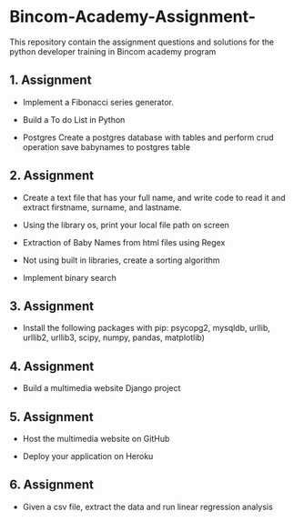 # Bincom-Academy-Assignment-
This repository contain the assignment questions and solutions for the python developer training in Bincom academy program

## 1. Assignment
* Implement a Fibonacci series generator.

* Build a To do List in Python

* Postgres Create a postgres database with tables and perform crud operation save babynames to postgres table

## 2. Assignment
* Create a text file that has your full name, and write code to read it and extract firstname, surname, and lastname.

* Using the library os, print your local file path on screen

* Extraction of Baby Names from html files using Regex

* Not using built in libraries, create a sorting algorithm

* Implement binary search

## 3. Assignment
* Install the following packages with pip: psycopg2, mysqldb, urllib, urllib2, urllib3, scipy, numpy, pandas, matplotlib)

## 4. Assignment
* Build a multimedia website Django project

## 5. Assignment
* Host the multimedia website on GitHub

* Deploy your application on Heroku

## 6. Assignment
* Given a csv file, extract the data and run linear regression analysis

